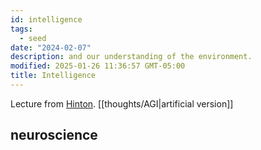 ```yaml
---
id: intelligence
tags:
  - seed
date: "2024-02-07"
description: and our understanding of the environment.
modified: 2025-01-26 11:36:57 GMT-05:00
title: Intelligence
---
```


Lecture from [Hinton](https://www.youtube.com/watch?v=rGgGOccMEiY&ab_channel=CSERCambridge). [[thoughts/AGI|artificial version]]

## neuroscience
